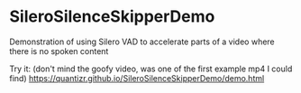 # SileroSilenceSkipperDemo
Demonstration of using Silero VAD to accelerate parts of a video where there is no spoken content

Try it: (don't mind the goofy video, was one of the first example mp4 I could find)
https://quantizr.github.io/SileroSilenceSkipperDemo/demo.html

